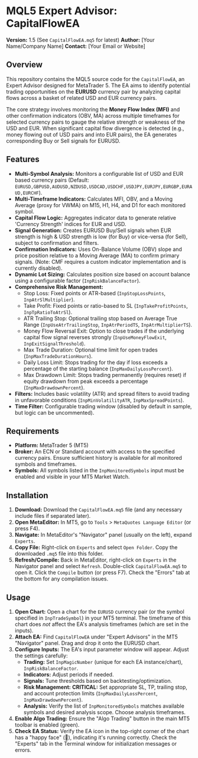 # MQL5 Expert Advisor: CapitalFlowEA

**Version:** 1.5 (See `CapitalFlowEA.mq5` for latest)
**Author:** [Your Name/Company Name]
**Contact:** [Your Email or Website]

## Overview

This repository contains the MQL5 source code for the `CapitalFlowEA`, an Expert Advisor designed for MetaTrader 5. The EA aims to identify potential trading opportunities on the **EURUSD** currency pair by analyzing capital flows across a basket of related USD and EUR currency pairs.

The core strategy involves monitoring the **Money Flow Index (MFI)** and other confirmation indicators (OBV, MA) across multiple timeframes for selected currency pairs to gauge the relative strength or weakness of the USD and EUR. When significant capital flow divergence is detected (e.g., money flowing out of USD pairs and into EUR pairs), the EA generates corresponding Buy or Sell signals for EURUSD.

## Features

* **Multi-Symbol Analysis:** Monitors a configurable list of USD and EUR based currency pairs (Default: `EURUSD,GBPUSD,AUDUSD,NZDUSD,USDCAD,USDCHF,USDJPY,EURJPY,EURGBP,EURAUD,EURCHF`).
* **Multi-Timeframe Indicators:** Calculates MFI, OBV, and a Moving Average (proxy for VWMA) on M15, H1, H4, and D1 for each monitored symbol.
* **Capital Flow Logic:** Aggregates indicator data to generate relative 'Currency Strength' indices for EUR and USD.
* **Signal Generation:** Creates EURUSD Buy/Sell signals when EUR strength is high & USD strength is low (for Buy) or vice-versa (for Sell), subject to confirmation and filters.
* **Confirmation Indicators:** Uses On-Balance Volume (OBV) slope and price position relative to a Moving Average (MA) to confirm primary signals. (Note: CMF requires a custom indicator implementation and is currently disabled).
* **Dynamic Lot Sizing:** Calculates position size based on account balance using a configurable factor (`InpRiskBalanceFactor`).
* **Comprehensive Risk Management:**
    * Stop Loss: Fixed points or ATR-based (`InpStopLossPoints`, `InpAtrSlMultiplier`).
    * Take Profit: Fixed points or ratio-based to SL (`InpTakeProfitPoints`, `InpTpRatioToAtrSl`).
    * ATR Trailing Stop: Optional trailing stop based on Average True Range (`InpUseAtrTrailingStop`, `InpAtrPeriodTS`, `InpAtrMultiplierTS`).
    * Money Flow Reversal Exit: Option to close trades if the underlying capital flow signal reverses strongly (`InpUseMoneyFlowExit`, `InpExitSignalThreshold`).
    * Max Trade Duration: Optional time limit for open trades (`InpMaxTradeDurationHours`).
    * Daily Loss Limit: Stops trading for the day if loss exceeds a percentage of the starting balance (`InpMaxDailyLossPercent`).
    * Max Drawdown Limit: Stops trading permanently (requires reset) if equity drawdown from peak exceeds a percentage (`InpMaxDrawdownPercent`).
* **Filters:** Includes basic volatility (ATR) and spread filters to avoid trading in unfavorable conditions (`InpMinVolatilityATR`, `InpMaxSpreadPoints`).
* **Time Filter:** Configurable trading window (disabled by default in sample, but logic can be uncommented).

## Requirements

* **Platform:** MetaTrader 5 (MT5)
* **Broker:** An ECN or Standard account with access to the specified currency pairs. Ensure sufficient history is available for all monitored symbols and timeframes.
* **Symbols:** All symbols listed in the `InpMonitoredSymbols` input must be enabled and visible in your MT5 Market Watch.

## Installation

1.  **Download:** Download the `CapitalFlowEA.mq5` file (and any necessary include files if separated later).
2.  **Open MetaEditor:** In MT5, go to `Tools` > `MetaQuotes Language Editor` (or press F4).
3.  **Navigate:** In MetaEditor's "Navigator" panel (usually on the left), expand `Experts`.
4.  **Copy File:** Right-click on `Experts` and select `Open Folder`. Copy the downloaded `.mq5` file into this folder.
5.  **Refresh/Compile:** Back in MetaEditor, right-click on `Experts` in the Navigator panel and select `Refresh`. Double-click `CapitalFlowEA.mq5` to open it. Click the `Compile` button (or press F7). Check the "Errors" tab at the bottom for any compilation issues.

## Usage

1.  **Open Chart:** Open a chart for the `EURUSD` currency pair (or the symbol specified in `InpTradeSymbol`) in your MT5 terminal. The timeframe of this chart does *not* affect the EA's analysis timeframes (which are set in the inputs).
2.  **Attach EA:** Find `CapitalFlowEA` under "Expert Advisors" in the MT5 "Navigator" panel. Drag and drop it onto the EURUSD chart.
3.  **Configure Inputs:** The EA's input parameter window will appear. Adjust the settings carefully:
    * **Trading:** Set `InpMagicNumber` (unique for each EA instance/chart), `InpRiskBalanceFactor`.
    * **Indicators:** Adjust periods if needed.
    * **Signals:** Tune thresholds based on backtesting/optimization.
    * **Risk Management:** **CRITICAL:** Set appropriate SL, TP, trailing stop, and account protection limits (`InpMaxDailyLossPercent`, `InpMaxDrawdownPercent`).
    * **Analysis:** Verify the list of `InpMonitoredSymbols` matches available symbols and desired analysis scope. Choose analysis timeframes.
4.  **Enable Algo Trading:** Ensure the "Algo Trading" button in the main MT5 toolbar is enabled (green).
5.  **Check EA Status:** Verify the EA icon in the top-right corner of the chart has a "happy face" (🙂), indicating it's running correctly. Check the "Experts" tab in the Terminal window for initialization messages or errors.
